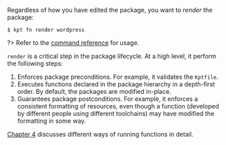 Regardless of how you have edited the package, you want to _render_ the package:

```shell
$ kpt fn render wordpress
```

?> Refer to the [command reference][render-doc] for usage.

`render` is a critical step in the package lifecycle. At a high level,
it perform the following steps:

1. Enforces package preconditions. For example, it validates the `Kptfile`.
2. Executes functions declared in the package hierarchy in a depth-first order. By default, the
   packages are modified in-place.
3. Guarantees package postconditions. For example, it enforces a consistent formatting of resources,
   even though a function (developed by different people using different toolchains) may have modified the formatting in some way.

[Chapter 4] discusses different ways of running functions in detail.

[render-doc]: /reference/fn/render/
[chapter 4]: /book/04-using-functions/
